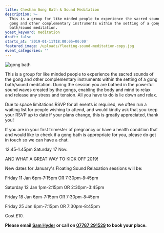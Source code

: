 ```yaml
---
title: Chesham Gong Bath & Sound Meditation
description: >-
  This is a group for like minded people to experience the sacred sounds of the
  gong and other complementary instruments within the setting of a gong
  bath/sound meditation.
yoast_keyword: meditation
draft: false
starts_at: '2019-01-11T18:00:05+00:00'
featured_image: /uploads/floating-sound-meditation-copy.jpg
event_categories: ''
---
```

![gong bath](/uploads/floating-sound-meditation-copy.jpg)

This is a group for like minded people to experience the sacred sounds of the gong and other complementary instruments within the setting of a gong bath/sound meditation. During the session you are bathed in the powerful sound waves created by the gongs, enabling the body and mind to relax and release any stress and tension. All you have to do is lie down and relax. 

Due to space limitations RSVP for all events is required, we often run a waiting list for people wishing to attend, and would kindly ask that you keep your RSVP up to date if your plans change, this is greatly appreciated, thank you!

If you are in your first trimester of pregnancy or have a health condition that and would like to check if a gong bath is appropriate for you, please do get in touch so we can have a chat.

12.45-1.45pm Saturday 17 Nov.

AND WHAT A GREAT WAY TO KICK OFF 2019!

New dates for January's Floating Sound Relaxation sessions will be:

Friday 11 Jan 6pm-7:15pm OR 7:30pm-8:45pm

Saturday 12 Jan 1pm-2:15pm OR 2:30pm-3:45pm

Friday 18 Jan 6pm-7:15pm OR 7:30pm-8:45pm

Friday 25 Jan 6pm-7:15pm OR 7:30pm-8:45pm

 Cost £10. 

**Please email [Sam Hyder](mailto:sam_hyder@hotmail.co.uk) or call on [07787 291529](tel:07787291529) to book your place.**
